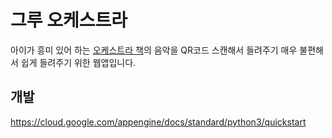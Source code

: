 # 그루 오케스트라
아이가 흥미 있어 하는 [오케스트라 책](https://www.aladin.co.kr/shop/wproduct.aspx?ItemId=186203697)의 음악을 QR코드 스캔해서 들려주기 매우 불편해서 쉽게 들려주기 위한 웹앱입니다.

## 개발
https://cloud.google.com/appengine/docs/standard/python3/quickstart
